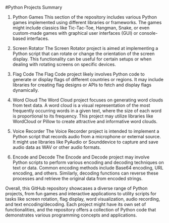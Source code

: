 #Python Projects Summary
1. Python Games
This section of the repository includes various Python games implemented using different libraries or frameworks. The games might include classics like Tic-Tac-Toe, Hangman, Snake, or even custom-made games with graphical user interfaces (GUI) or console-based interfaces.

2. Screen Rotator
The Screen Rotator project is aimed at implementing a Python script that can rotate or change the orientation of the screen display. This functionality can be useful for certain setups or when dealing with rotating screens on specific devices.

3. Flag Code
The Flag Code project likely involves Python code to generate or display flags of different countries or regions. It may include libraries for creating flag designs or APIs to fetch and display flags dynamically.

4. Word Cloud
The Word Cloud project focuses on generating word clouds from text data. A word cloud is a visual representation of the most frequently occurring words in a given text, where the size of each word is proportional to its frequency. This project may utilize libraries like WordCloud or Pillow to create attractive and informative word clouds.

5. Voice Recorder
The Voice Recorder project is intended to implement a Python script that records audio from a microphone or external source. It might use libraries like PyAudio or Sounddevice to capture and save audio data as WAV or other audio formats.

6. Encode and Decode
The Encode and Decode project may involve Python scripts to perform various encoding and decoding techniques on text or data. Common encoding methods include Base64 encoding, URL encoding, and others. Similarly, decoding functions can reverse these processes and retrieve the original data from encoded strings.

Overall, this GitHub repository showcases a diverse range of Python projects, from fun games and interactive applications to utility scripts for tasks like screen rotation, flag display, word visualization, audio recording, and text encoding/decoding. Each project might have its own set of functionalities, and the repository offers a collection of Python code that demonstrates various programming concepts and applications.
